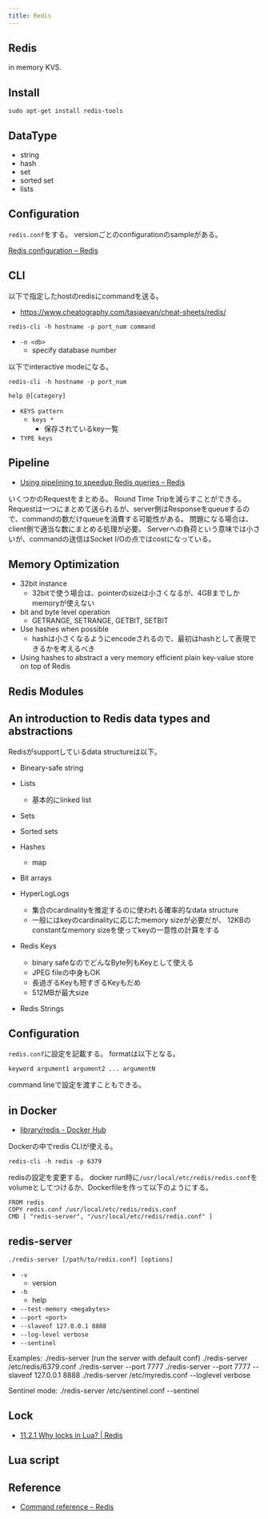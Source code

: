 ```yaml
---
title: Redis
---
```


## Redis
in memory KVS.

## Install

```
sudo apt-get install redis-tools
```

## DataType
* string
* hash
* set
* sorted set
* lists


## Configuration
`redis.conf`をする。
versionごとのconfigurationのsampleがある。

[Redis configuration – Redis](https://redis.io/topics/config)


## CLI
以下で指定したhostのredisにcommandを送る。

* https://www.cheatography.com/tasjaevan/cheat-sheets/redis/

```
redis-cli -h hostname -p port_num command
```

* `-n <db>`
    * specify database number

以下でinteractive modeになる。

```
redis-cli -h hostname -p port_num
```

```
help @[category]
```

* `KEYS pattern`
    * `keys *`
        * 保存されているkey一覧
* `TYPE keys`


## Pipeline
* [Using pipelining to speedup Redis queries – Redis](https://redis.io/topics/pipelining)

いくつかのRequestをまとめる。
Round Time Tripを減らすことができる。
Requestは一つにまとめて送られるが、server側はResponseをqueueするので、commandの数だけqueueを消費する可能性がある。
問題になる場合は、client側で適当な数にまとめる処理が必要。
Serverへの負荷という意味では小さいが、commandの送信はSocket I/Oの点ではcostになっている。


## Memory Optimization
* 32bit instance
    * 32bitで使う場合は、pointerのsizeは小さくなるが、4GBまでしかmemoryが使えない
* bit and byte level operation
    * GETRANGE, SETRANGE, GETBIT, SETBIT
* Use hashes when possible
    * hashは小さくなるようにencodeされるので、最初はhashとして表現できるかを考えるべき
* Using hashes to abstract a very memory efficient plain key-value store on top of Redis

## Redis Modules

## An introduction to Redis data types and abstractions
Redisがsupportしているdata structureは以下。

* Bineary-safe string
* Lists
    * 基本的にlinked list
* Sets
* Sorted sets
* Hashes
    * map
* Bit arrays
* HyperLogLogs
    * 集合のcardinalityを推定するのに使われる確率的なdata structure
    * 一般にはkeyのcardinalityに応じたmemory sizeが必要だが、 12KBのconstantなmemory sizeを使ってkeyの一意性の計算をする

* Redis Keys
    * binary safeなのでどんなByte列もKeyとして使える
    * JPEG fileの中身もOK
    * 長過ぎるKeyも短すぎるKeyもだめ
    * 512MBが最大size
* Redis Strings

## Configuration
`redis.conf`に設定を記載する。
formatは以下となる。

```
keyword argument1 argument2 ... argumentN
```

command lineで設定を渡すこともできる。

## in Docker
* [library/redis - Docker Hub](https://hub.docker.com/_/redis/)

Dockerの中でredis CLIが使える。

```
redis-cli -h redis -p 6379
```

redisの設定を変更する。
docker run時に`/usr/local/etc/redis/redis.conf`をvolumeとしてつけるか、Dockerfileを作って以下のようにする。

```
FROM redis
COPY redis.conf /usr/local/etc/redis/redis.conf
CMD [ "redis-server", "/usr/local/etc/redis/redis.conf" ]
```


## redis-server

```
./redis-server [/path/to/redis.conf] [options]
```

- `-v`
    - version
- `-h`
    - help
- `--test-memory <megabytes>`
- `--port <port>`
- `--slaveof 127.0.0.1 8888`
- `--log-level verbose`
- `--sentinel`

Examples:
       ./redis-server (run the server with default conf)
       ./redis-server /etc/redis/6379.conf
       ./redis-server --port 7777
       ./redis-server --port 7777 --slaveof 127.0.0.1 8888
       ./redis-server /etc/myredis.conf --loglevel verbose

Sentinel mode:
       ./redis-server /etc/sentinel.conf --sentinel


## Lock
- [11\.2\.1 Why locks in Lua? \| Redis](https://redis.com/ebook/part-3-next-steps/chapter-11-scripting-redis-with-lua/11-2-rewriting-locks-and-semaphores-with-lua/11-2-1-why-locks-in-lua/)

## Lua script


## Reference
* [Command reference – Redis](https://redis.io/commands)
